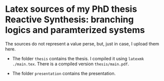 # Latex sources of my PhD thesis Reactive Synthesis: branching logics and paramterized systems

The sources do not represent a value perse,
but, just in case, I upload them here.

- The folder `thesis` contains the thesis. 
  I compiled it using `latexmk ./main.tex`.
  There is a compiled version `thesis/main.pdf`.

- The folder `presentation` contains the presentation.

